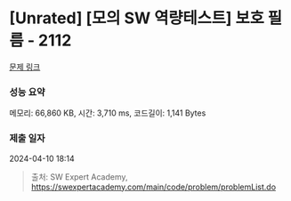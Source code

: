 # [Unrated] [모의 SW 역량테스트] 보호 필름 - 2112 

[문제 링크](https://swexpertacademy.com/main/code/problem/problemDetail.do?contestProbId=AV5V1SYKAaUDFAWu) 

### 성능 요약

메모리: 66,860 KB, 시간: 3,710 ms, 코드길이: 1,141 Bytes

### 제출 일자

2024-04-10 18:14



> 출처: SW Expert Academy, https://swexpertacademy.com/main/code/problem/problemList.do
